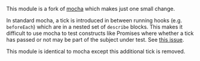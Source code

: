 This module is a fork of [mocha](https://www.npmjs.com/package/mocha) which makes just one small change.

In standard mocha, a tick is introduced in between running hooks (e.g. `beforeEach`) which are in a nested set of `describe` blocks. This makes it difficult to use mocha to test constructs like Promises where whether a tick has passed or not may be part of the subject under test. See [this issue](https://github.com/mochajs/mocha/issues/3009).

This module is identical to mocha except this additional tick is removed.
